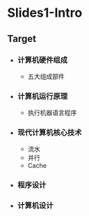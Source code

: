 # Slides1-Intro
## Target
 - ### 计算机硬件组成
   - 五大组成部件
 - ### 计算机运行原理
   - 执行机器语言程序
 - ### 现代计算机核心技术
   - 流水
   - 并行
   - Cache
 - ### 程序设计
 - ### 计算机设计

